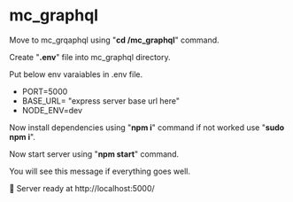 # mc_graphql

Move to mc_grqaphql using "**cd /mc_graphql**" command.

Create "**.env**" file into mc_graphql directory.

Put below env varaiables in .env file.
  - PORT=5000
  - BASE_URL= "express server base url here"
  - NODE_ENV=dev

Now install dependencies using "**npm i**" command if not worked use "**sudo npm i**".

Now start server using "**npm start**" command.

You will see this message if everything goes well.

🚀  Server ready at http://localhost:5000/
